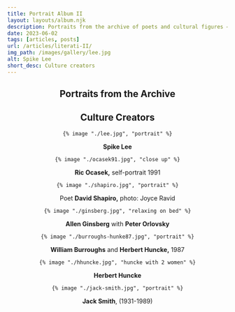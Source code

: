 ```yaml
---
title: Portrait Album II
layout: layouts/album.njk
description: Portraits from the archive of poets and cultural figures — Spike Lee, Herbert Huncke, William Burroughs, Allen Ginsberg, Jack Smith, Ric Ocasek, and David Shapiro.
date: 2023-06-02
tags: [articles, posts]
url: /articles/literati-II/
img_path: /images/gallery/lee.jpg
alt: Spike Lee
short_desc: Culture creators
---
```

<article style="text-align:center">
  <h1>Portraits from the Archive</h1>
  <h2 class="article-title">Culture Creators</h2>
  <div class="pic-wrap">
    
    {% image "./lee.jpg", "portrait" %}

  <div class="pic-caption"><p><b>Spike Lee</b></p></div>
  </div>
  <div class="pic-wrap">
    
    {% image "./ocasek91.jpg", "close up" %}

  <div class="pic-caption"><p><b>Ric Ocasek,</b> self-portrait 1991</p></div>
  </div>
  <div class="pic-wrap">
    
    {% image "./shapiro.jpg", "portrait" %}

  <div class="pic-caption"><p>Poet <b>David Shapiro,</b> photo: Joyce Ravid</p></div>
  </div>
  <div class="pic-wrap">
    
    {% image "./ginsberg.jpg", "relaxing on bed" %}

  <div class="pic-caption"><p><b>Allen Ginsberg</b> with <b>Peter Orlovsky</b></p></div>
  </div>
  <div class="pic-wrap">
    
    {% image "./burroughs-hunke87.jpg", "portrait" %}

  <div class="pic-caption"><p><b>William Burroughs</b> and <b>Herbert Huncke,</b> 1987</p></div>
  </div>
  <div class="pic-wrap">
    
    {% image "./hhuncke.jpg", "huncke with 2 women" %}

  <div class="pic-caption"><p><b>Herbert Huncke</b></p></div>
  </div>
  <div class="pic-wrap">
    
    {% image "./jack-smith.jpg", "portrait" %}

  <div class="pic-caption"><p><b>Jack Smith</b>, (1931-1989)</p></div>
  </div>
</article>